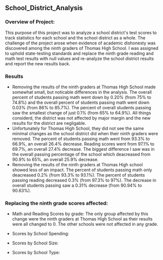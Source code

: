 ## School_District_Analysis
### Overview of Project:
  This purpose of this project was to analyze a school district's test scores to track statistics for each school and the school district as a whole. The challenge of the project arose when evidence of academic dishonesty was discovered among the ninth graders of Thomas High School. I was assigned to uphold state-testing standards and replace the ninth grade reading and math test results with null values and re-analyze the school district results and report the new results back.
### Results
- Removing the results of the ninth graders at Thomas High School made somewhat small, but noticable differences in the analysis. The overall percent of students passing math went down by 0.20% (from 75% to 74.8%) and the overall percent of students passing math went down 0.03% (from 86% to 85.7%). The percent of overall students passing saw the smallest change of just 0.1% (from 65% to 64.9%). All things considerd, the district was not affected by major margin and the new results for the district are negligable. 
- Unfortunately for Thomas High School, they did not see the same minimal changes as the school district did when their ninth graders were removed. The percent of students passing math went from 93.3% to 66.9%, an overall 26.4% decrease. Reading scores went from 97.1% to 69.7%, an overall 27.4% decrease. The biggest difference I saw was in the overall passing percentage of the school which deacreased from 90.9% to 65%, an overall 25.9% decrease. 
- Removing the results of the ninth graders at Thomas High school showed less of an impact. The percent of students passing math only deacreased 0.2% (from 93.3% to 93.1%). The percent of students passing reading decreased 0.3% (from 97.3% to 97%). The decrease in overall students passing saw a 0.31% decrease (from 90.94% to 90.63%). 
### Replacing the ninth grade scores affected:
- Math and Reading Scores by grade:
  The only group affected by this change were the ninth graders at Thomas High School as their results were all changed to 0. The other schools were not affected in any grade. 
- Scores by School Spending:
  
- Scores by School Size:
  
- Scores by School Type:
  
